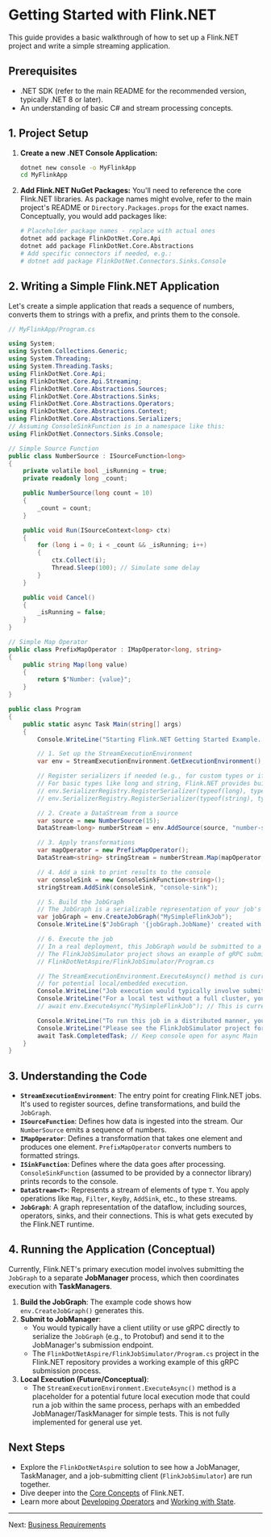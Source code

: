 # Getting Started with Flink.NET

This guide provides a basic walkthrough of how to set up a Flink.NET project and write a simple streaming application.

## Prerequisites

*   .NET SDK (refer to the main README for the recommended version, typically .NET 8 or later).
*   An understanding of basic C# and stream processing concepts.

## 1. Project Setup

1.  **Create a new .NET Console Application:**
    ```bash
    dotnet new console -o MyFlinkApp
    cd MyFlinkApp
    ```

2.  **Add Flink.NET NuGet Packages:**
    You'll need to reference the core Flink.NET libraries. As package names might evolve, refer to the main project's README or `Directory.Packages.props` for the exact names. Conceptually, you would add packages like:
    ```bash
    # Placeholder package names - replace with actual ones
    dotnet add package FlinkDotNet.Core.Api
    dotnet add package FlinkDotNet.Core.Abstractions
    # Add specific connectors if needed, e.g.:
    # dotnet add package FlinkDotNet.Connectors.Sinks.Console
    ```

## 2. Writing a Simple Flink.NET Application

Let's create a simple application that reads a sequence of numbers, converts them to strings with a prefix, and prints them to the console.

```csharp
// MyFlinkApp/Program.cs

using System;
using System.Collections.Generic;
using System.Threading;
using System.Threading.Tasks;
using FlinkDotNet.Core.Api;
using FlinkDotNet.Core.Api.Streaming;
using FlinkDotNet.Core.Abstractions.Sources;
using FlinkDotNet.Core.Abstractions.Sinks;
using FlinkDotNet.Core.Abstractions.Operators;
using FlinkDotNet.Core.Abstractions.Context;
using FlinkDotNet.Core.Abstractions.Serializers;
// Assuming ConsoleSinkFunction is in a namespace like this:
using FlinkDotNet.Connectors.Sinks.Console;

// Simple Source Function
public class NumberSource : ISourceFunction<long>
{
    private volatile bool _isRunning = true;
    private readonly long _count;

    public NumberSource(long count = 10)
    {
        _count = count;
    }

    public void Run(ISourceContext<long> ctx)
    {
        for (long i = 0; i < _count && _isRunning; i++)
        {
            ctx.Collect(i);
            Thread.Sleep(100); // Simulate some delay
        }
    }

    public void Cancel()
    {
        _isRunning = false;
    }
}

// Simple Map Operator
public class PrefixMapOperator : IMapOperator<long, string>
{
    public string Map(long value)
    {
        return $"Number: {value}";
    }
}

public class Program
{
    public static async Task Main(string[] args)
    {
        Console.WriteLine("Starting Flink.NET Getting Started Example...");

        // 1. Set up the StreamExecutionEnvironment
        var env = StreamExecutionEnvironment.GetExecutionEnvironment();

        // Register serializers if needed (e.g., for custom types or if defaults are not sufficient)
        // For basic types like long and string, Flink.NET provides built-in serializers.
        // env.SerializerRegistry.RegisterSerializer(typeof(long), typeof(LongSerializer));
        // env.SerializerRegistry.RegisterSerializer(typeof(string), typeof(StringSerializer));

        // 2. Create a DataStream from a source
        var source = new NumberSource(15);
        DataStream<long> numberStream = env.AddSource(source, "number-source");

        // 3. Apply transformations
        var mapOperator = new PrefixMapOperator();
        DataStream<string> stringStream = numberStream.Map(mapOperator, "prefix-mapper");

        // 4. Add a sink to print results to the console
        var consoleSink = new ConsoleSinkFunction<string>();
        stringStream.AddSink(consoleSink, "console-sink");

        // 5. Build the JobGraph
        // The JobGraph is a serializable representation of your job's dataflow.
        var jobGraph = env.CreateJobGraph("MySimpleFlinkJob");
        Console.WriteLine($"JobGraph '{jobGraph.JobName}' created with {jobGraph.Vertices.Count} vertices.");

        // 6. Execute the job
        // In a real deployment, this JobGraph would be submitted to a Flink.NET JobManager.
        // The FlinkJobSimulator project shows an example of gRPC submission:
        // FlinkDotNetAspire/FlinkJobSimulator/Program.cs

        // The StreamExecutionEnvironment.ExecuteAsync() method is currently a placeholder
        // for potential local/embedded execution.
        Console.WriteLine("Job execution would typically involve submitting the JobGraph to a JobManager.");
        Console.WriteLine("For a local test without a full cluster, you might use a local executor (if available) or simulate parts of it.");
        // await env.ExecuteAsync("MySimpleFlinkJob"); // This is currently a placeholder

        Console.WriteLine("To run this job in a distributed manner, you would package this application and submit its JobGraph to a Flink.NET JobManager.");
        Console.WriteLine("Please see the FlinkJobSimulator project for an example of how a JobGraph is built and submitted via gRPC.");
        await Task.CompletedTask; // Keep console open for async Main
    }
}

```

## 3. Understanding the Code

*   **`StreamExecutionEnvironment`**: The entry point for creating Flink.NET jobs. It's used to register sources, define transformations, and build the `JobGraph`.
*   **`ISourceFunction`**: Defines how data is ingested into the stream. Our `NumberSource` emits a sequence of numbers.
*   **`IMapOperator`**: Defines a transformation that takes one element and produces one element. `PrefixMapOperator` converts numbers to formatted strings.
*   **`ISinkFunction`**: Defines where the data goes after processing. `ConsoleSinkFunction` (assumed to be provided by a connector library) prints records to the console.
*   **`DataStream<T>`**: Represents a stream of elements of type `T`. You apply operations like `Map`, `Filter`, `KeyBy`, `AddSink`, etc., to these streams.
*   **`JobGraph`**: A graph representation of the dataflow, including sources, operators, sinks, and their connections. This is what gets executed by the Flink.NET runtime.

## 4. Running the Application (Conceptual)

Currently, Flink.NET's primary execution model involves submitting the `JobGraph` to a separate **JobManager** process, which then coordinates execution with **TaskManagers**.

1.  **Build the JobGraph**: The example code shows how `env.CreateJobGraph()` generates this.
2.  **Submit to JobManager**:
    *   You would typically have a client utility or use gRPC directly to serialize the `JobGraph` (e.g., to Protobuf) and send it to the JobManager's submission endpoint.
    *   The `FlinkDotNetAspire/FlinkJobSimulator/Program.cs` project in the Flink.NET repository provides a working example of this gRPC submission process.
3.  **Local Execution (Future/Conceptual)**:
    *   The `StreamExecutionEnvironment.ExecuteAsync()` method is a placeholder for a potential future local execution mode that could run a job within the same process, perhaps with an embedded JobManager/TaskManager for simple tests. This is not fully implemented for general use yet.

## Next Steps

*   Explore the `FlinkDotNetAspire` solution to see how a JobManager, TaskManager, and a job-submitting client (`FlinkJobSimulator`) are run together.
*   Dive deeper into the [Core Concepts](./Core-Concepts-Overview.md) of Flink.NET.
*   Learn more about [Developing Operators](./Developing-Operators.md) and [Working with State](./Developing-State.md).

---
Next: [Business Requirements](./Business-Requirements.md)
